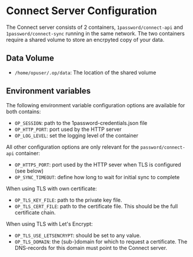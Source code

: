 # Connect Server Configuration

The Connect server consists of 2 containers, `1password/connect-api` and `1password/connect-sync` running in the same network. The two containers require a shared volume to store an encrpyted copy of your data.

## Data Volume

- `/home/opuser/.op/data`: The location of the shared volume

## Environment variables

The following environment variable configuration options are available for both contains:
- `OP_SESSION`: path to the 1password-credentials.json file
- `OP_HTTP_PORT`: port used by the HTTP server
- `OP_LOG_LEVEL`: set the logging level of the container

All other configuration options are only relevant for the `password/connect-api` container:
- `OP_HTTPS_PORT`: port used by the HTTP sever when TLS is configured (see below)
- `OP_SYNC_TIMEOUT`: define how long to wait for initial sync to complete

When using TLS with own certificate:
- `OP_TLS_KEY_FILE`: path to the private key file.
- `OP_TLS_CERT_FILE`: path to the certificate file. This should be the full certificate chain.

When using TLS with Let's Encrypt:
- `OP_TLS_USE_LETSENCRYPT`: should be set to any value.
- `OP_TLS_DOMAIN`: the (sub-)domain for which to request a certificate. The DNS-records for this domain must point to the Connect server.
